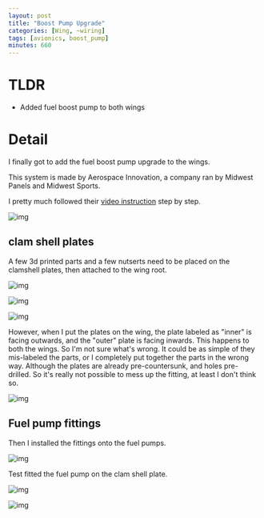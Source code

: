 ```yaml
---
layout: post
title: "Boost Pump Upgrade"
categories: [Wing, ~wiring]
tags: [avionics, boost_pump]
minutes: 660
---
```


# TLDR

- Added fuel boost pump to both wings

# Detail

I finally got to add the fuel boost pump upgrade to the wings.

This system is made by Aerospace Innovation, a company ran by Midwest Panels and Midwest Sports.

I pretty much followed their [video instruction](https://www.youtube.com/watch?v=7pdvVVJbmzQ&list=PLct-i1ThgHWcq5qc3sLU2xv5L7V3TT0Ud) step by step.

![img](https://lh3.googleusercontent.com/pw/AP1GczOfpWCmMs6Y7wQ5ayoafBdvGUSHi5kQnXjc9u-aWCmJDpGaMDwBsokJxnINyQ5sM4sq06tznP-mSlGl6wyQNBb0Jqv_P6fwWAjfhvZwq5gBhacfrj0nW-T8e2kgKhRuIEXzdqnQp65rLoXeIyE2rUqiRg=w2274-h1712-s-no-gm?authuser=0)

## clam shell plates

A few 3d printed parts and a few nutserts need to be placed on the clamshell plates, then attached to the wing root.

![img](https://lh3.googleusercontent.com/pw/AP1GczN3fXQSSFAala1giSHqKD3BnerVF4nTOq7w8OwjwxFNpm-LD5vNDoQH9C8vzoce9J8sEUM-ysw_s-z30Ft8cZE8TDKvhmYKw3qMZIztTdcn3asFHEAyQtWmOKFsWK5c5Lq5Gpzpiru3tLxlo10qpFK1nQ=w1290-h1712-s-no-gm?authuser=0)

![img](https://lh3.googleusercontent.com/pw/AP1GczNtwwdTAfsZyFirsTbPfTuybEFzVl0D9zPB62wn0rB6N3EDAvpCoVycyWEPf5uGST0_A4FrITjDVc0O3P1UNwJfbilWg1SVE8K6AMmBfppbQamSXIBLKwTICDreTrWNporvxRJhKIxYm-yW3b1IKN-ggw=w2274-h1712-s-no-gm?authuser=0)

![img](https://lh3.googleusercontent.com/pw/AP1GczP2WjnX9ZOh9bjEwgbpP4zHdKaBNpaGx-vB2FTYV6JvjJaXvgztJs2gc862F07TYu-gh0P9tsXt2i-Noz3CV2OJX-j7mcdY9Lwjk8MSoIQMHNjhc9p2o7lTc_3UTENtd38CpuAm5bNgHaNVGsBtfWwXtQ=w2274-h1712-s-no-gm?authuser=0)

However, when I put the plates on the wing, the plate labeled as "inner" is facing outwards, and the "outer" plate is facing inwards. This happens to both the wings. So I'm not sure what's wrong. It could be as simple of they mis-labeled the parts, or I completely put together the parts in the wrong way. Although the plates are already pre-countersunk, and holes pre-drilled. So it's really not possible to mess up the fitting, at least I don't think so.

![img](https://lh3.googleusercontent.com/pw/AP1GczOSHXcS_UKjKevJrc5WG3ln-scqeunl0gQxjsG3fMMtgfJC3odT30-H5Bsu1V5Kb-IHoTPyWbPHVKXYiwHcqmuHZQjfxLZkR_tDpy2J9Wq4cn7F2ufYTCAQLp7TJ3HOfkzePnOT5w-ZcjHMZuvT4KkZyg=w2274-h1712-s-no-gm?authuser=0)

## Fuel pump fittings

Then I installed the fittings onto the fuel pumps.

![img](https://lh3.googleusercontent.com/pw/AP1GczOvF-QtVS1upHtQsGuTGnFJoRqNOFtuIba3UuR6Vtyaz4LMtUqYTvk2qr_29s0dZnoOziXSjP-OzK-ZV98c5s-FoWCEHg-36sUhGAeaf7YubUw0w7oS4dBt3TIWY2ESpiT1OZ4hUDsLObCoSsYr2LCZqQ=w2174-h2888-s-no-gm?authuser=0)

Test fitted the fuel pump on the clam shell plate.

![img](https://lh3.googleusercontent.com/pw/AP1GczPZhxaWqz7tMeSh9GHQ60OUy2gHGOHdf8HVVj7kIJb3fRdNAinHDhXyaTOFbkNMnaBjsvyye-gZgH4oIeMXgoaRLyNEunKaiqF6RAwkpjvryH5UiOQWEanpphQrqQ_zEQ_8camZf2ZXLjqrYDEcMF2InA=w3836-h2888-s-no-gm?authuser=0)

![img](https://lh3.googleusercontent.com/pw/AP1GczPuR8IO_-DsrPOM-QYbkTFTpIYELnavqk31xY6P0IMa1Ki1eflOFXqxoqO8RHrGHSeoiyYlpJuCe0MCKX67PHZBOE89MRaM2mYUAGHpVLmYqyv71tDuNWlBE4YDNuwVTfIdcZsKBkX5UDp9e34_VS-IWQ=w3836-h2888-s-no-gm?authuser=0)
